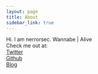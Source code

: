 ```yaml
---
layout: page
title: About
sidebar_link: true
---
```


<p class="message">
  Hi. I am nerrorsec. Wannabe | Alive<br>
  Check me out at:<br>
  <a href="https://twitter.com/nerrorsec">Twitter</a><br>
  <a href="https://github.com/nerrorsec">Github</a><br>
  <a href="https://nirajkhatiwada.com.np">Blog</a><br>
</p>
